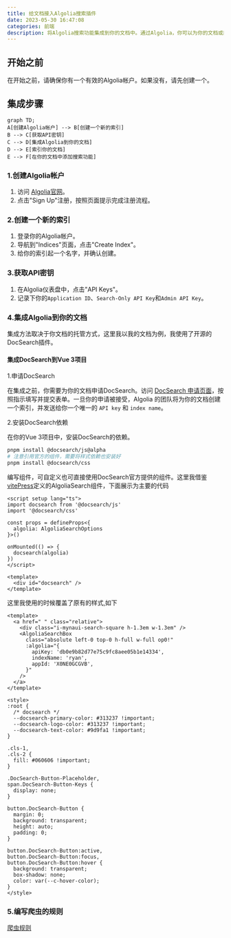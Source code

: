 ```yaml
---
title: 给文档接入Algolia搜索插件
date: 2023-05-30 16:47:08
categories: 前端
description: 将Algolia搜索功能集成到你的文档中。通过Algolia，你可以为你的文档或网站提供强大的搜索能力。
---
```


## 开始之前

在开始之前，请确保你有一个有效的Algolia帐户。如果没有，请先创建一个。

## 集成步骤

```mermaid
graph TD;
A[创建Algolia帐户] --> B[创建一个新的索引]
B --> C[获取API密钥]
C --> D[集成Algolia到你的文档]
D --> E[索引你的文档]
E --> F[在你的文档中添加搜索功能]
```

### 1.创建Algolia帐户

1. 访问 [Algolia官网](https://www.algolia.com/)。
2. 点击"Sign Up"注册，按照页面提示完成注册流程。

### 2.创建一个新的索引

1. 登录你的Algolia帐户。
2. 导航到"Indices"页面，点击"Create Index"。
3. 给你的索引起一个名字，并确认创建。

### 3.获取API密钥

1. 在Algolia仪表盘中，点击"API Keys"。
2. 记录下你的`Application ID`、`Search-Only API Key`和`Admin API Key`。

### 4.集成Algolia到你的文档

集成方法取决于你文档的托管方式，这里我以我的文档为例，我使用了开源的DocSearch插件。

#### 集成DocSearch到Vue 3项目

1.申请DocSearch

在集成之前，你需要为你的文档申请DocSearch。访问 [DocSearch 申请页面](https://docsearch.algolia.com/apply/)，按照指示填写并提交表单。一旦你的申请被接受，Algolia 的团队将为你的文档创建一个索引，并发送给你一个唯一的 `API key` 和 `index name`。

2.安装DocSearch依赖

在你的Vue 3项目中，安装DocSearch的依赖。

```bash
pnpm install @docsearch/js@alpha
# 注意引用官方的组件，需要将样式依赖也安装好
pnpm install @docsearch/css
```

编写组件，可自定义也可直接使用DocSearch官方提供的组件。这里我借鉴[vitePress](https://github.com/vuejs/vitepress/blob/main/src/client/theme-default/components/VPAlgoliaSearchBox.vue)定义的AlgoliaSearch组件，下面展示为主要的代码

```vue
<script setup lang="ts">
import docsearch from '@docsearch/js'
import '@docsearch/css'

const props = defineProps<{
  algolia: AlgoliaSearchOptions
}>()

onMounted(() => {
  docsearch(algolia)
})
</script>

<template>
  <div id="docsearch" />
</template>
```

这里我使用的时候覆盖了原有的样式,如下

```vue
<template>
  <a href=" " class="relative">
    <div class="i-mynaui-search-square h-1.3em w-1.3em" />
    <AlgoliaSearchBox
      class="absolute left-0 top-0 h-full w-full op0!"
      :algolia="{
        apiKey: 'db0e9b82d77e75c9fc8aee05b1e14334',
        indexName: 'ryan',
        appId: 'X0NE0GCGVB',
      }"
    />
  </a>
</template>

<style>
:root {
  /* docsearch */
  --docsearch-primary-color: #313237 !important;
  --docsearch-logo-color: #313237 !important;
  --docsearch-text-color: #9d9fa1 !important;
}

.cls-1,
.cls-2 {
  fill: #060606 !important;
}

.DocSearch-Button-Placeholder,
span.DocSearch-Button-Keys {
  display: none;
}

button.DocSearch-Button {
  margin: 0;
  background: transparent;
  height: auto;
  padding: 0;
}

button.DocSearch-Button:active,
button.DocSearch-Button:focus,
button.DocSearch-Button:hover {
  background: transparent;
  box-shadow: none;
  color: var(--c-hover-color);
}
</style>
```

### 5.编写爬虫的规则

[爬虫规则](https://github.com/ryanuo/docs-crawler)
